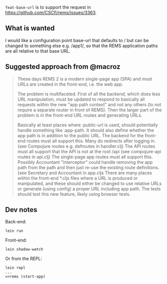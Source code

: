 `feat-base-url` is to support the request in https://github.com/CSCfi/rems/issues/3363.

## What is wanted

I would like a configuration point base-url that defaults to / but can be changed to something else e.g. /app1/, so that the REMS application paths are all relative to that base URL.

## Suggested approach from @macroz

> These days REMS 2 is a modern single-page app (SPA) and most URLs are created in the front-end, i.e. the web app.
> 
> The problem is multifaceted. First of all the backend, which does less URL manipulation, must be updated to respond to basically all requests within the new "app path context" and not any others (to not require a separate router in front of REMS). Then the larger part of the problem is in the front-end URL routes and generating URLs.
> 
> Basically at least places where :public-url is used, should potentially handle something like :app-path. It should also define whether the app path is in addition to the public URL.
> The backend for the front-end routes must all support this. Many do redirects after logging in. (see Compojure routes e.g. defroutes in handler.clj)
> The API routes must all support that the API is not at the root /api (see compojure-api routes in api.clj)
> The single-page app routes must all support this. Possibly Accountant "interceptor" could handle removing the app path from the path and then just re-use the existing route definitions. (see Secretary and Accountant in app.cljs
> There are many places within the front-end \*.cljs files where a URL is produced or manipulated, and these should either be changed to use relative URLs or generate (using config) a proper URL including app path.
> The tests should test this new feature, likely using browser tests.

## Dev notes

Back-end:
```
lein run
```

Front-end:
```
lein shadow-watch
```

Or from the REPL:
```
lein repl
...
=>rems (start-app)
```
